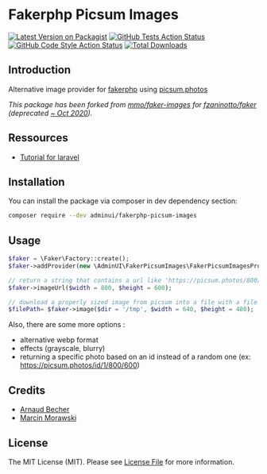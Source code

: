 # Fakerphp Picsum Images

[![Latest Version on Packagist](https://img.shields.io/packagist/v/adminui/fakerphp-picsum-images.svg?style=flat-square)](https://packagist.org/packages/adminui/fakerphp-picsum-images)
[![GitHub Tests Action Status](https://img.shields.io/github/workflow/status/adminui/fakerphp-picsum-images/Tests?label=tests)](https://github.com/adminui/fakerphp-picsum-images/actions?query=workflow%3ATests+branch%3Amain)
[![GitHub Code Style Action Status](https://img.shields.io/github/workflow/status/adminui/fakerphp-picsum-images/Check%20&%20fix%20styling?label=code%20style)](https://github.com/adminui/fakerphp-picsum-images/actions?query=workflow%3A"Check+%26+fix+styling"+branch%3Amain)
[![Total Downloads](https://img.shields.io/packagist/dt/adminui/fakerphp-picsum-images.svg?style=flat-square)](https://packagist.org/packages/adminui/fakerphp-picsum-images)

## Introduction

Alternative image provider for [fakerphp](https://github.com/fakerphp/faker) using [picsum.photos](https://picsum.photos)

_This package has been forked from [mmo/faker-images](https://github.com/morawskim/faker-images) for [fzaninotto/faker](https://github.com/fzaninotto/Faker) (deprecated [~ Oct 2020](https://marmelab.com/blog/2020/10/21/sunsetting-faker.html))._
 
## Ressources

- [Tutorial for laravel](https://smknstd.medium.com/fake-beautiful-images-in-laravel-51062967d1db)
 
## Installation

You can install the package via composer in dev dependency section:

```bash
composer require --dev adminui/fakerphp-picsum-images
```

## Usage

```php
$faker = \Faker\Factory::create();
$faker->addProvider(new \AdminUI\FakerPicsumImages\FakerPicsumImagesProvider($faker));

// return a string that contains a url like 'https://picsum.photos/800/600/'
$faker->imageUrl($width = 800, $height = 600); 

// download a properly sized image from picsum into a file with a file path like '/tmp/13b73edae8443990be1aa8f1a483bc27.jpg'
$filePath= $faker->image($dir = '/tmp', $width = 640, $height = 480);
```

Also, there are some more options :
- alternative webp format
- effects (grayscale, blurry)
- returning a specific photo based on an id instead of a random one (ex: https://picsum.photos/id/1/800/600)

## Credits

- [Arnaud Becher](https://github.com/smknstd)
- [Marcin Morawski ](https://github.com/morawskim)

## License

The MIT License (MIT). Please see [License File](LICENSE.md) for more information.
